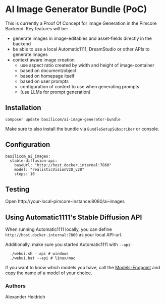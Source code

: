# AI Image Generator Bundle (PoC)

This is currently a Proof Of Concept for Image Generation in the Pimcore Backend.
Key features will be:
* generate images in image-editables and asset-fields directly in the backend
* be able to use a local Automatic1111, DreamStudio or other APIs to generate images
* context aware image creation
    * use aspect ratio created by width and height of image-container
    * based on document/object
    * based on homepage itself 
    * based on user prompts
    * configuration of context to use when generating prompts
    * (use LLMs for prompt generation)

## Installation
```
composer update basilicom/ai-image-generator-bundle
```

Make sure to also install the bundle via `BundleSetupSubscriber` or console.

## Configuration
```
basilicom_ai_images:
  stable-diffusion-api:
    baseUrl: "http://host.docker.internal:7860"
    model: "realisticVisionV20_v20"
    steps: 10
```

## Testing
Open http://your-local-pimcore-instance:8080/ai-images

## Using Automatic1111's Stable Diffusion API

When running Automatic1111 locally, you can define `http://host.docker.internal:7860` as your local API-url.  

Additionally, make sure you started Automatic1111 with `--api`:
```
  ./webui.sh --api # windows
  ./webui.bat --api # linux/mac
```

If you want to know which models you have, call the [Models-Endpoint](http://localhost:7860/sdapi/v1/sd-models ) and copy the name of a model of your choice.

### Authors

Alexander Heidrich
